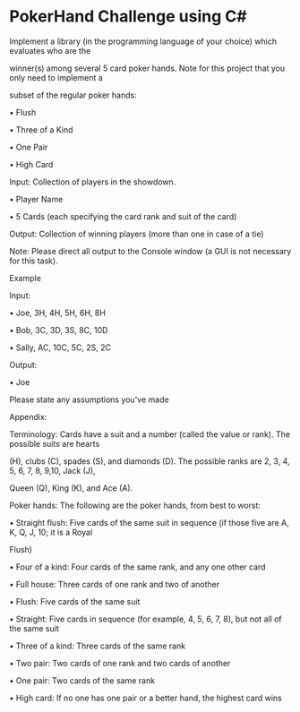 # PokerHand Challenge using C#

Implement a library (in the programming language of your choice) which evaluates who are the

winner(s) among several 5 card poker hands. Note for this project that you only need to implement a

subset of the regular poker hands:

• Flush

• Three of a Kind

• One Pair

• High Card

Input: Collection of players in the showdown.

• Player Name

• 5 Cards (each specifying the card rank and suit of the card)

Output: Collection of winning players (more than one in case of a tie)

Note: Please direct all output to the Console window (a GUI is not necessary for this task).

Example

Input:

• Joe, 3H, 4H, 5H, 6H, 8H

• Bob, 3C, 3D, 3S, 8C, 10D

• Sally, AC, 10C, 5C, 2S, 2C

Output:

• Joe

Please state any assumptions you've made

Appendix:

Terminology: Cards have a suit and a number (called the value or rank). The possible suits are hearts

(H), clubs (C), spades (S), and diamonds (D). The possible ranks are 2, 3, 4, 5, 6, 7, 8, 9,10, Jack (J),

Queen (Q), King (K), and Ace (A).

Poker hands: The following are the poker hands, from best to worst:

• Straight flush: Five cards of the same suit in sequence (if those five are A, K, Q, J, 10; it is a Royal

Flush)

• Four of a kind: Four cards of the same rank, and any one other card

• Full house: Three cards of one rank and two of another

• Flush: Five cards of the same suit

• Straight: Five cards in sequence (for example, 4, 5, 6, 7, 8), but not all of the same suit

• Three of a kind: Three cards of the same rank

• Two pair: Two cards of one rank and two cards of another

• One pair: Two cards of the same rank

• High card: If no one has one pair or a better hand, the highest card wins
